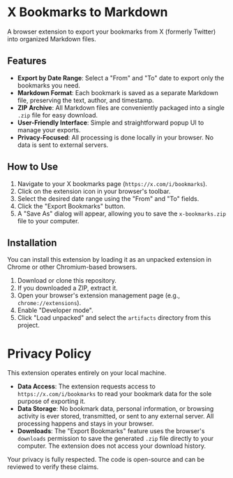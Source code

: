# X Bookmarks to Markdown

A browser extension to export your bookmarks from X (formerly Twitter) into organized Markdown files.

## Features

- **Export by Date Range**: Select a "From" and "To" date to export only the bookmarks you need.
- **Markdown Format**: Each bookmark is saved as a separate Markdown file, preserving the text, author, and timestamp.
- **ZIP Archive**: All Markdown files are conveniently packaged into a single `.zip` file for easy download.
- **User-Friendly Interface**: Simple and straightforward popup UI to manage your exports.
- **Privacy-Focused**: All processing is done locally in your browser. No data is sent to external servers.

## How to Use

1.  Navigate to your X bookmarks page (`https://x.com/i/bookmarks`).
2.  Click on the extension icon in your browser's toolbar.
3.  Select the desired date range using the "From" and "To" fields.
4.  Click the "Export Bookmarks" button.
5.  A "Save As" dialog will appear, allowing you to save the `x-bookmarks.zip` file to your computer.

## Installation

You can install this extension by loading it as an unpacked extension in Chrome or other Chromium-based browsers.

1.  Download or clone this repository.
2.  If you downloaded a ZIP, extract it.
3.  Open your browser's extension management page (e.g., `chrome://extensions`).
4.  Enable "Developer mode".
5.  Click "Load unpacked" and select the `artifacts` directory from this project.

# Privacy Policy

This extension operates entirely on your local machine.

- **Data Access**: The extension requests access to `https://x.com/i/bookmarks` to read your bookmark data for the sole purpose of exporting it.
- **Data Storage**: No bookmark data, personal information, or browsing activity is ever stored, transmitted, or sent to any external server. All processing happens and stays in your browser.
- **Downloads**: The "Export Bookmarks" feature uses the browser's `downloads` permission to save the generated `.zip` file directly to your computer. The extension does not access your download history.

Your privacy is fully respected. The code is open-source and can be reviewed to verify these claims.
